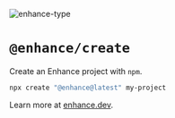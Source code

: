 ![enhance-type](https://user-images.githubusercontent.com/76308/224389189-af75b792-4c26-43bb-bc89-75777614869b.svg)
# `@enhance/create`

Create an Enhance project with `npm`.

```bash
npx create "@enhance@latest" my-project
```

Learn more at [enhance.dev](https://enhance.dev).

